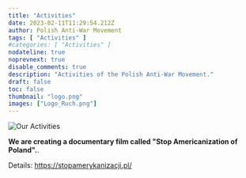 ```yaml
---
title: "Activities"
date: 2023-02-11T11:29:54.212Z
author: Polish Anti-War Movement
tags: [ "Activities" ]
#categories: [ "Activities" ]
nodateline: true
noprevnext: true
disable_comments: true
description: "Activities of the Polish Anti-War Movement."
draft: false
toc: false
thumbnail: "logo.png"
images: ["Logo_Ruch.png"]
---
```

![Our Activities](/Logo1-450x450.png)


__We are creating a documentary film called "Stop Americanization of Poland".__.


Details: https://stopamerykanizacji.pl/
